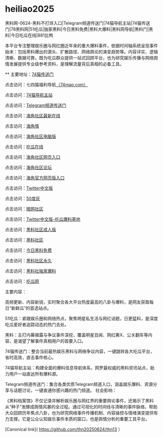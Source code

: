 # heiliao2025
黑料网-0624-黑料不打烊入口|Telegram频道传送门|74猫导航主站|74猫传送门|78黑料网|51吃瓜|独家黑料|今日黑料免费|黑料大爆料|黑料网导航|黑料门|黑料|今日吃瓜在线|881比鸭

本平台专注整理娱乐圈与网红圈近年来的重大爆料事件，依据时间轴系统呈现事件始末：包括黑料爆出的源头、扩散路径、网络舆论的演变趋势等。内容详实、逻辑清晰、数据可靠，既为吃瓜群众提供一站式回顾平台，也为研究娱乐传播与网络舆情发展提供专业级参考资料，是理解流量背后真相的必备工具。

** 主要地址：<a href="https://74mao.com/">74猫传送门</a>

点击访问：七四猫福利导航<a href="https://74mao.com/">（74mao.com）</a>

点击访问：<a href="https://74mao.com/">74猫导航主站</a>

点击访问：<a href="https://74mao.com/">Telegram频道传送门</a>

点击访问：<a href="https://hj-1240.pages.dev/">海角社区最新在线</a>

点击访问：<a href="https://hj-1233.pages.dev/">海角情</a>

点击访问：<a href="https://hj-1242.pages.dev/">海角社区电脑版</a>

点击访问：<a href="https://hj-1226.pages.dev/">吃瓜在线</a>

点击访问：<a href="https://hj-1246.pages.dev/">海角社区网页入口</a>

点击访问：<a href="https://hj-1218.pages.dev/">海角社区论坛</a>

点击访问：<a href="https://hj-1249.pages.dev/">海角官方网页版入口</a>

点击访问：<a href="https://pi33.pages.dev//">Twitter中文版</a>

点击访问：<a href="https://pi1-01.pages.dev/">50度灰</a>

点击访问：<a href="https://aw2-03.pages.dev/">暗网社区</a>

点击访问：<a href="https://pi02-1.pages.dev/">Twitter中文版-吃瓜爆料基地</a>

点击访问：<a href="https://hl982.pages.dev/">黑料社区成人版</a>

点击访问：<a href="https://hl374.pages.dev/">黑料社区</a>

点击访问：<a href="https://hl419.pages.dev/">今日黑料免费</a>

点击访问：<a href="https://hl378.pages.dev/">黑料社区永久</a>

点击访问：<a href="https://hl417.pages.dev/">黑料社独家爆料</a>

点击访问：<a href="https://hl413.pages.dev/">吃瓜网</a>

主要内容：

高频更新、内容新锐，实时聚合各大平台热度最高的八卦与爆料，是网友获取每日“新鲜瓜”的首选站点。

51吃瓜：紧跟娱乐圈和网络热点，聚焦明星私生活与网红话题，日更猛料，是深度吃瓜爱好者追踪动态的热门去处。

黑料：主打内幕揭露与争议事件深挖，覆盖明星丑闻、网红撕X、公关翻车等内容，是渴望了解事件真相用户的首要入口。

74猫传送门：整合当前最热娱乐黑料与网络争议内容，一键跳转各大吃瓜平台，省时高效，直击事件核心。

74猫导航主站：构建全面的爆料信息导航体系，网罗最权威的黑料资讯站点，助力用户一站直达所有爆料源。

Telegram频道传送门：集合各类优质Telegram频道入口，涵盖娱乐爆料、资源分享与话题讨论，一键直通你感兴趣的热门频道。
社会影响：

《黑料档案馆》不仅记录并解析娱乐圈与网红界的重要舆论事件，还揭示了黑料从“种子”发酵成舆情风暴的全过程。通过可视化的时间线与清晰的事件脉络，帮助大众回顾历年焦点八卦，也为研究网络事件传播机制、内容操控与情绪演变提供有力支撑。它是公众认知娱乐事件本质的窗口，也是舆情分析的重要工具平台。


[Canonical link]( https://github.com/thn20250624/thn13 ）
